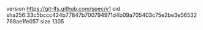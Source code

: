 version https://git-lfs.github.com/spec/v1
oid sha256:33c5bccc424b77847b700794971d4b09a705403c75e2be3e56532768ae1fe057
size 1305
